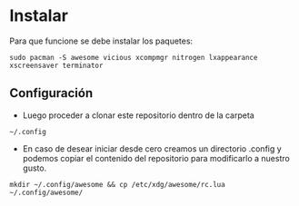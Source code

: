 # Instalar
  Para que funcione se debe instalar los paquetes: 
````
sudo pacman -S awesome vicious xcompmgr nitrogen lxappearance xscreensaver terminator
````
## Configuración
- Luego proceder a clonar este repositorio dentro de la carpeta
````
~/.config
````

- En caso de desear iniciar desde cero creamos un directorio .config y podemos copiar el contenido del repositorio para modificarlo a nuestro gusto.
`````
mkdir ~/.config/awesome && cp /etc/xdg/awesome/rc.lua ~/.config/awesome/
`````




